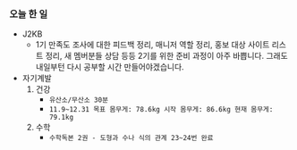 ### 오늘 한 일

- J2KB
  - 1기 만족도 조사에 대한 피드백 정리, 매니저 역할 정리, 홍보 대상 사이트 리스트 정리, 새 멤버분들 상담 등등
    2기를 위한 준비 과정이 아주 바쁩니다. 그래도 내일부턴 다시 공부할 시간 만들어야겠습니다.
- 자기계발
  1. 건강
     - `유산소/무산소 30분`
     - `11.9~12.31 목표 몸무게: 78.6kg
       시작 몸무게: 86.6kg
       현재 몸무게: 79.1kg`
  2. 수학
     - `수학독본 2권 - 도형과 수나 식의 관계 23~24번 완료`